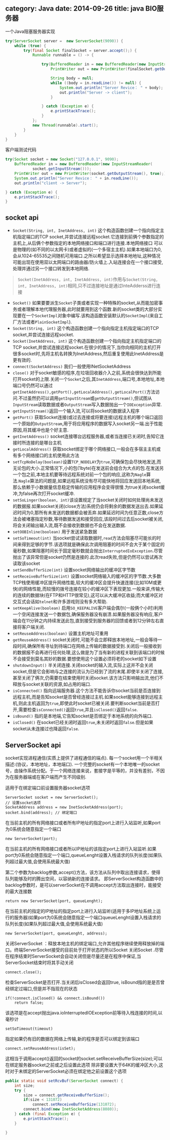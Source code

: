 category: Java
date: 2014-09-26
title: java BIO服务器
---
一个Java阻塞服务器实现
```java
try(ServerSocket server =  new ServerSocket(9090)) {
	while (true) {
		try(final Socket finalSocket = server.accept();) {
			Runnable runnable = () -> {

				try(BufferedReader in = new BufferedReader(new InputStreamReader(finalSocket.getInputStream()));
					PrintWriter out = new PrintWriter(finalSocket.getOutputStream(), true);) {

					String body = null;
					while ((body = in.readLine()) != null) {
						System.out.println("Server Revice： " + body);
						out.println("Server -> client");
					}

				} catch (Exception e) {
					e.printStackTrace();
				}
			};
			new Thread(runnable).start();
		}
	}
}
```

客户端测试代码
```java
try(Socket socket = new Socket("127.0.0.1", 9090);
	BufferedReader in = new BufferedReader(new InputStreamReader(
			socket.getInputStream()));
	PrintWriter out = new PrintWriter(socket.getOutputStream(), true);) {
	System.out.println("Server Revice： " + in.readLine());
	out.println("client -> Server");

} catch (Exception e) {
	e.printStackTrace();
}
```

## socket api

* `Socket(String, int, InetAddress, int)` 这个构造函数创建一个指向指定主机指定端口的TCP socket,并尝试连接远程socket.它连接到前俩个参数指定的主机上,从后俩个参数指定的本地网络接口和端口进行连接.本地网络接口
可以是物理的(如不同的以太网卡)或者虚拟的(一个多宿主主机).如果本地端口为0,会从1024-65535之间随机可用端口.之所以希望显示选择本地地址,这种情况可能出现在使用双以太网端口的路由器/防火墙上.入站连接会在一个接口接受,处理并通过另一个接口转发到本地网络.
> `Socket(InetAddress, int, InetAddress, int)`作用与`Socket(String, int, InetAddress, int)`相同,只不过连接地址是通过InteAdderss进行连接

* `Socket()` 如果要要派生`Socket`子类或者实现一种特殊的socket,从而能加密事务或者理解本地代理服务器,此时就要用到这个函数.新的socket类的大部分实现要在一个`SocketImpl`对象中编写.该构造函数安装默认的`SocketImpl`(来自工厂方法或者`PlainSocketImpl`).
* `Socket(String, int)` 这个构造函数创建一个指向指定主机指定端口的TCP socket,并尝试连接远程socket.
* `Socket(InetAddress, int)` 这个构造函数创建一个指向指定主机指定端口的TCP socket,并尝试连接远程socket.在很少的情况下,当你向相同的主机打开很多socket时,先将主机名转换为InetAddress,然后重复使用此InetAddress是更有效的.
* `connect(SocketAddress)` 我们一般使用INetSocketAddress
* `close()` 对于socket敏感的程序,在垃圾回收器介入之前,系统会很快达到所能打开socket的上限.关闭一个`Socket`之后,其`InetAddress`,端口号,本地地址,本地端口号仍然可以通过`getInetAddress(),getPort(),getLocalAddress(),getLocalPort()`方法访问.不过虽然扔可以调用`getInputStream`或`getOutputStream()`,但试图从`InputStream`读取数据或者`OutputStream`写入数据抛出一个`IOException`异常.
* `getInputStream()`返回一个输入流,可以将socket的数据读入程序
* `getPort()` 获取Socket连接(或过去连接或将要连接)远程主机的哪个端口返回一个原始的`OutputStream`,用于将应用程序的数据写入socket另一端.出于性能原因,将其缓冲也是个好主意.
* `getInetAddress()` socket连接哪台远程服务器,或者当连接已关闭时,告知它连接时所连接的是哪台主机
* `getLocalAddress()` 获取socket绑定于哪个网络接口,一般会在多宿主主机或有多个网络接口的主机使用此方法
* `setTcpNoDelay(boolean)`设置`TCP_NODELAY`为`true`,可确保包会尽快地发送,而无论包的大小.正常情况下,小的包(1byte)在发送前会组合为大点的包.在发送另一个包之前,本地主机要等待远程系统对前一个包的响应,这称为`Nagle`算法.`Nagle`算法的问题是,如果远程系统没有尽可能快地将回应发送回本地系统,那么依赖于小数据量信息稳定传输的应用程序会变得很慢.为true关闭socket缓冲,为false再次打开socket缓冲.
* `setSoLinger(boolean, int)`该设置规定了当socket关闭时如何处理尚未发送的数据报.如果socket关闭(close方法)系统仍会将剩余的数据发送出去.如果延迟时间为0,那所有未发送的数据都会被丢弃.如果延迟时间为任意正数,close方法会被堵塞指定秒数,等待数据发送和接受回应,该段时间过去后socket被关闭,将会关闭输出输入流,既不会接收到数据也不会在发送数据.
* `setOOBInline(boolean)` 用于发送紧急数据
* `setSoTimeout(int)` 当socket尝试读取数据时,`read`方法会阻塞尽可能长的时间来得到足够的字节.该选项就是确保此次调用阻塞的时间不会大于某个固定的毫秒数,如果阻塞时间长于固定毫秒数就会抛出`InterruptedIoException`.尽管抛出了该异常但是socket仍然是连接的.此次read失败,但是仍然可以尝试再次读取该socket
* `setSendBufferSize(int)` 设置socket网络输出的缓冲区字节数
* `setReceiveBufferSize(int)` 设置socket网络输入的缓冲区的字节数.大多数TCP栈使用缓冲区提升网络性能,较大的缓冲区会提升快速连接(比如10M或更快)的网络性能,而较慢的拨号连接在较小的缓冲区下表现更加.一般来讲,传输大的连续的数据块(在FTP和HTTP很常见),这可以从大缓冲区收益;而大缓冲区对交互式会话如`telnet`和许多游戏则没有多大帮助.
* `setKeepAlive(boolean)` 启用`SO_KEEPALIVE`客户端会偶尔(一般俩个小时)利用一个空闲连接发送一个数据包,确保服务器没有崩溃.如果服务器没有响应,客户端会在11分钟之内持续发送此包,直到接受到服务器的回馈或者到12分钟左右直接将客户端关闭.
* `setReuseAddress(boolean)` 设置主机地址可重用
* `getReuseAddress()` socket关闭时,可能不会立即释放本地地址,一般会等待一段时间,确保所有寻址到待端口在网络上传输的数据接受到.关闭后一般接收到的数据报不会再进行任何处理,这么做是为了当有新的进程关联到该端口的时候不会接受到莫名其妙的数据.要想使用这个设置必须将老的socket如下设置
* `shutdownInput()` 半关闭连接.关闭socket的输入流,实际上这并不会关闭socket,但是它会影响与之连接的流认为已经到了流的末尾.即使半关闭了连接,甚至关闭了俩次,仍需要在结束使用时关闭socket.该方法只影响输出流,他们不释放与socket关联的资源,如占用的端口.
* `isConnected()` 指向远端服务器.这个方法不能告诉你socket当前是否连接到远程主机,而是告知socket是否曾经连接过主机.如果socket能够连接到远程主机,则此主机返回为`true`,即使此时socket已被关闭.要判断socket当前是否打开,需要检查`isConnected()`返回`true`,并且`isClosed()`返回`false`.
* `isBound()` 指的是本地端,它告知socket是否绑定于本地系统的向外端口.
* `isClosed()` 在socket已经关闭时返回`true`,未关闭时返回`false`.但是如果socket从未连接过也降返回`false`.


## ServerSocket api
socket实现进程通信(实质上提供了进程通信的端点). 每一个socket用一个半相关描述:(协议，本地地址，本地端口). 一个完整的socket有一个本地唯一的socket号，由操作系统分配。于一个网络连接来说，套接字是平等的，并没有差别，不因为在服务器端或在客户端而产生不同级别.

适用于在绑定端口前设置服务器socket选项
```
ServerSocket socket = new ServerSocket();
// 设置socket选项
SocketAddress address = new InetSocketAddress(port);
socket.bind(address); // 绑定端口
```

在当前主机的所有网络接口或者所有IP地址的指定port上进行入站监听,如果port为0系统会随意指定一个端口
```
new ServerSocket(port);
```

在当前主机的所有网络接口或者所以IP地址的该指定port上进行入站监听.如果port为0系统会随意指定一个端口,queueLenght设置入栈请求的队列长度(如果队列超过最大值,会使用系统最大值)

第二个参数为backlog参数,accept()方法，该方法从队列中取出连接请求，使得队列能够及时的腾出空间，以容纳新的连接请求。 即ServerSocket构造函数中的backlog参数时，是可以serverSocket在不调用accept方法取出连接时，能接受的最大连接数
```
return new ServerSocket(port, queueLenght);
```

在当前主机的指定的IP地址的指定port上进行入站监听(适用于多IP地址系统上运行的服务器)如果port为0系统会随意指定一个端口queueLenght设置入栈请求的队列长度(如果队列超过最大值,会使用系统最大值)
```
new ServerSocket(port, queueLenght, address);
```

关闭ServerSocket ：释放本地主机的绑定端口,允许其他程序继续使用释放掉的端口。终端ServerSocket接受的目前处于打开状态的所以Socket 关闭Socket .尽管在程序结束时ServerSocket会自动关闭但是尽量还是在程序中保证,当ServerSocket结束时将其手动关闭
```
connect.close();
```

检查ServerSocket是否打开.当关闭后isClosed会返回true, isBound指的是是否曾经绑定过端口,但是并不指现在的状态
```
if(!connect.isClosed() && connect.isBound())
	return false;
```

该选项是在accept抛出java.ioInterruptedIOException前等待入栈连接的时间,以毫秒计
```
setSoTimeout(timeout)
```

指定如果仍有旧的数据在网络上传输,新的程序是否可以绑定到该端口
```
connect.setReuseAddress(isSet);
```


这相当于调用accept()返回的socket的socket.setReceiveBufferSize(size);可以在绑定服务器socket之前或之后设置此选项 除非要设置大于64K的缓冲区大小,这时对于未绑定的ServerSocket必须在绑定他之前设置这个选项
```java
public static void setRcvBuf(ServerSocket connect) {
	int size;
	try {
		size = connect.getReceiveBufferSize();
		if(size < 131072)
			connect.setReceiveBufferSize(131072);
		connect.bind(new InetSocketAddress(8080));
	} catch (final Exception e) {
		e.printStackTrace();
	}

}
```
